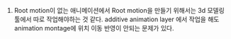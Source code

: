 1. Root motion이 없는 애니메이션에서 Root motion을 만들기 위해서는 3d 모델링 툴에서 따로 작업해야하는 것 같다. additive animation layer 에서 작업을 해도 animation montage에 위치 이동 반영이 안되는 문제가 있다.
